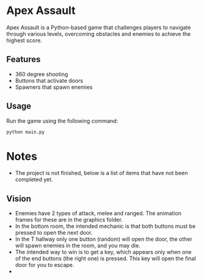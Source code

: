 # Apex Assault

Apex Assault is a Python-based game that challenges players to navigate through various levels, overcoming obstacles and enemies to achieve the highest score.

## Features

- 360 degree shooting
- Buttons that activate doors
- Spawners that spawn enemies


## Usage

Run the game using the following command:
```bash
python main.py
```

# Notes

- The project is not finished, below is a list of items that have not been completed yet.

## Vision

- Enemies have 2 types of attack, melee and ranged. The animation frames for these are in the graphics folder.
- In the bottom room, the intended mechanic is that both buttons must be pressed to open the next door.
- In the T hallway only one button (random) will open the door, the other will spawn enemies in the room, and you may die.
- The intended way to win is to get a key, which appears only when one of the end buttons (the right one) is pressed. This key will open the final door for you to escape.
- 